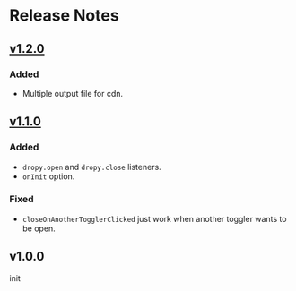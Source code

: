 # Release Notes

## [v1.2.0](https://github.com/amirHossein5/dropy/compare/v1.1.0...v1.2.0)

### Added 
- Multiple output file for cdn. 


## [v1.1.0](https://github.com/amirHossein5/dropy/compare/v1.0.0...v1.1.0)

### Added
- `dropy.open` and `dropy.close` listeners.
- `onInit` option.

### Fixed
- `closeOnAnotherTogglerClicked` just work when another toggler wants to be open.


## v1.0.0
init
